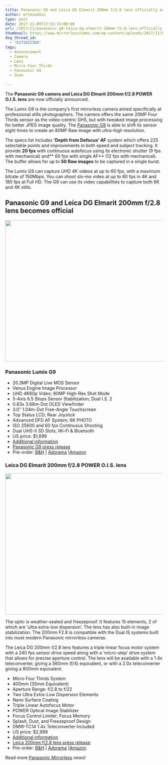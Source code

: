 ```yaml
---
title: Panasonic G9 and Leica DG Elmarit 200mm f/2.8 lens officially announced
author: mrtmsadmin
type: post
date: 2017-11-09T13:53:31+00:00
url: /2017/11/panasonic-g9-leica-dg-elmarit-200mm-f2-8-lens-officially-announced/
thumbnail: https://www.mirrorlesstimes.com/wp-content/uploads/2017/11/Panasonic-G9-Lumix-camera-750x550.jpg
dsq_thread_id:
  - "6272822308"
tags:
  - Announcement
  - Camera
  - Lens
  - Micro Four Thirds
  - Panasonic G9
  - Zoom

---
```

The **Panasonic G9 camera and Leica DG Elmarit 200mm f/2.8 POWER O.I.S. lens** are now officially announced.

The Lumix G9 is the company’s first mirrorless camera aimed specifically at professional stills photographers. The camera offers the same 20MP Four Thirds sensor as the video-centric GH5, but with tweaked image processing for better JPEG image quality. The [Panasonic G9][1] is able to shift its sensor eight times to create an 80MP Raw image with ultra-high resolution.

The specs list includes **‘Depth from Defocus’ AF** system which offers 225 selectable points and improvements in both speed and subject tracking. It provide **20 fps** _with_ continuous autofocus using its electronic shutter (9 fps with mechanical) and** 60 fps with single AF** (12 fps with mechanical). The buffer allows for up to **50 Raw images** to be captured in a single burst.<!--more-->

The Lumix G9 can capture UHD 4K videos at up to 60 fps, with a maximum bitrate of 150Mbps. You can shoot slo-mo video at up to 60 fps in 4K and 180 fps at Full HD. The G9 can use its video capabilities to capture both 6K and 4K stills.

## Panasonic G9 and Leica DG Elmarit 200mm f/2.8 lens becomes official

[<img class="aligncenter size-full wp-image-1385" src="https://i0.wp.com/www.mirrorlesstimes.com/wp-content/uploads/2017/11/panasonic-g9-leica-dg-elmarit-200mm-f2-8-lens-officially-announced.jpg?resize=600%2C450&#038;ssl=1" alt="" width="600" height="450" srcset="https://i0.wp.com/www.mirrorlesstimes.com/wp-content/uploads/2017/11/panasonic-g9-leica-dg-elmarit-200mm-f2-8-lens-officially-announced.jpg?w=1200&ssl=1 1200w, https://i0.wp.com/www.mirrorlesstimes.com/wp-content/uploads/2017/11/panasonic-g9-leica-dg-elmarit-200mm-f2-8-lens-officially-announced.jpg?resize=300%2C225&ssl=1 300w, https://i0.wp.com/www.mirrorlesstimes.com/wp-content/uploads/2017/11/panasonic-g9-leica-dg-elmarit-200mm-f2-8-lens-officially-announced.jpg?resize=768%2C576&ssl=1 768w, https://i0.wp.com/www.mirrorlesstimes.com/wp-content/uploads/2017/11/panasonic-g9-leica-dg-elmarit-200mm-f2-8-lens-officially-announced.jpg?resize=1024%2C768&ssl=1 1024w, https://i0.wp.com/www.mirrorlesstimes.com/wp-content/uploads/2017/11/panasonic-g9-leica-dg-elmarit-200mm-f2-8-lens-officially-announced.jpg?resize=700%2C525&ssl=1 700w" sizes="(max-width: 600px) 100vw, 600px" data-recalc-dims="1" />][2]

### Panasonic Lumix G9

<ul data-selenium="highlightList">
  <li>
    20.3MP Digital Live MOS Sensor
  </li>
  <li>
    Venus Engine Image Processor
  </li>
  <li>
    UHD 4K60p Video; 80MP High-Res Shot Mode
  </li>
  <li>
    5-Axis 6.5 Stops Sensor Stabilization; Dual I.S. 2
  </li>
  <li>
    0.83x 3.68m-Dot OLED Viewfinder
  </li>
  <li>
    3.0&#8243; 1.04m-Dot Free-Angle Touchscreen
  </li>
  <li>
    Top Status LCD; Rear Joystick
  </li>
  <li>
    Advanced DFD AF System; 6K PHOTO
  </li>
  <li>
    ISO 25600 and 60 fps Continuous Shooting
  </li>
  <li>
    Dual UHS-II SD Slots; Wi-Fi & Bluetooth
  </li>
  <li>
    US price: $1,699
  </li>
  <li>
    <a href="https://www.dailycameranews.com/2017/11/panasonic-g9-first-impressions/" target="_blank" rel="nofollow noopener">Additional information</a>
  </li>
  <li>
    <a href="https://www.dailycameranews.com/2017/11/panasonic-g9/" target="_blank" rel="noopener">Panasonic G9 press release</a>
  </li>
  <li>
    Pre-order: <a href="https://www.bhphotovideo.com/c/product/1367104-REG/panasonic_dc_g9kbody_lumix_dc_g9_mirrorless_micro.html/BI/20175/KBID/14249" target="_blank" rel="nofollow noopener">B&H</a> | <a href="https://www.adorama.com/ipcg9.html?kbid=68292" target="_blank" rel="nofollow noopener">Adorama</a> |<a href="http://amzn.to/2zGkOqC" target="_blank" rel="nofollow noopener">Amazon</a>
  </li>
</ul>

### Leica DG Elmarit 200mm f/2.8 POWER O.I.S. lens

[<img class="aligncenter size-full wp-image-1386" src="https://i2.wp.com/www.mirrorlesstimes.com/wp-content/uploads/2017/11/panasonic-leica-dg-200mm-f2-8-telephoto-prime-lens.jpg?resize=600%2C450&#038;ssl=1" alt="" width="600" height="450" srcset="https://i2.wp.com/www.mirrorlesstimes.com/wp-content/uploads/2017/11/panasonic-leica-dg-200mm-f2-8-telephoto-prime-lens.jpg?w=1200&ssl=1 1200w, https://i2.wp.com/www.mirrorlesstimes.com/wp-content/uploads/2017/11/panasonic-leica-dg-200mm-f2-8-telephoto-prime-lens.jpg?resize=300%2C225&ssl=1 300w, https://i2.wp.com/www.mirrorlesstimes.com/wp-content/uploads/2017/11/panasonic-leica-dg-200mm-f2-8-telephoto-prime-lens.jpg?resize=768%2C576&ssl=1 768w, https://i2.wp.com/www.mirrorlesstimes.com/wp-content/uploads/2017/11/panasonic-leica-dg-200mm-f2-8-telephoto-prime-lens.jpg?resize=1024%2C768&ssl=1 1024w, https://i2.wp.com/www.mirrorlesstimes.com/wp-content/uploads/2017/11/panasonic-leica-dg-200mm-f2-8-telephoto-prime-lens.jpg?resize=700%2C525&ssl=1 700w" sizes="(max-width: 600px) 100vw, 600px" data-recalc-dims="1" />][3]

The optic is weather-sealed and freezeproof. It features 15 elements, 2 of which are ‘ultra extra-low dispersion’. The lens has also built-in image stabilization. The 200mm F2.8 is compatible with the Dual IS systems built into most modern Panasonic mirrorless cameras.

The Leica DG 200mm f/2.8 lens features a triple linear focus motor system with a 240 fps sensor drive speed along with a ‘micro-step’ drive system that allows for precise aperture control. The lens will be available with a 1.4x teleconverter, giving a 560mm (f/4) equivalent, or with a 2.0x teleconverter giving a 800mm equivalent.

  * Micro Four Thirds System
  * 400mm (35mm Equivalent)
  * Aperture Range: f/2.8 to f/22
  * Two Ultra Extra-Low Dispersion Elements
  * Nano Surface Coating
  * Triple Linear Autofocus Motor
  * POWER Optical Image Stabilizer
  * Focus Control Limiter; Focus Memory
  * Splash, Dust, and Freezeproof Design
  * DMW-TC14 1.4x Teleconverter Included
  * US price: $2,999
  * <a href="https://www.panasonic.com/uk/consumer/cameras-camcorders/lumix-g-lenses/h-es200.html" target="_blank" rel="nofollow noopener">Additional information</a>
  * <a href="https://www.dailycameranews.com/2017/11/panasonic-leica-dg-200mm-f2-8-telephoto-prime-lens/" target="_blank" rel="noopener">Leica 200mm f/2.8 lens press release</a>
  * Pre-order: <a href="https://www.bhphotovideo.com/c/product/1367105-REG/panasonic_h_es200_leica_dg_elmarit_200mm.html/BI/20175/KBID/14249" target="_blank" rel="nofollow noopener">B&H</a> | <a href="https://www.adorama.com/ipc20028.html?kbid=68292" target="_blank" rel="nofollow noopener">Adorama</a> |<a href="http://amzn.to/2hcwZju" target="_blank" rel="nofollow noopener">Amazon</a>

Read more [Panasonic Mirrorless][4] news!

 [1]: https://www.mirrorlesstimes.com/tags/panasonic-g9/
 [2]: https://i0.wp.com/www.mirrorlesstimes.com/wp-content/uploads/2017/11/panasonic-g9-leica-dg-elmarit-200mm-f2-8-lens-officially-announced.jpg?ssl=1
 [3]: https://i2.wp.com/www.mirrorlesstimes.com/wp-content/uploads/2017/11/panasonic-leica-dg-200mm-f2-8-telephoto-prime-lens.jpg?ssl=1
 [4]: https://www.mirrorlesstimes.com/tags/panasonic-mirrorless